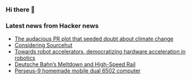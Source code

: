 ### Hi there 👋

<!--
**arashid-sh/arashid-sh** is a ✨ _special_ ✨ repository because its `README.md` (this file) appears on your GitHub profile.

Here are some ideas to get you started:

- 🔭 I’m currently working on ...
- 🌱 I’m currently learning ...
- 👯 I’m looking to collaborate on ...
- 🤔 I’m looking for help with ...
- 💬 Ask me about ...
- 📫 How to reach me: ...
- 😄 Pronouns: ...
- ⚡ Fun fact: ...
-->

### Latest news from Hacker news
<!-- BLOG-POST-LIST:START -->
- [The audacious PR plot that seeded doubt about climate change](https://www.bbc.co.uk/news/science-environment-62225696)
- [Considering Sourcehut](https://postmarketos.org/blog/2022/07/25/considering-sourcehut/)
- [Towards robot accelerators, democratizing hardware acceleration in robotics](https://news.accelerationrobotics.com/towards-robot-accelerators-democratizing-hardware-acceleration-in-robotics/)
- [Deutsche Bahn’s Meltdown and High-Speed Rail](https://pedestrianobservations.com/2022/07/24/deutsche-bahns-meltdown-and-high-speed-rail/)
- [Perseus-9 homemade mobile dual 6502 computer](https://hackaday.io/project/186479-perseus-9-homemade-mobile-6502-computer)
<!-- BLOG-POST-LIST:END -->
